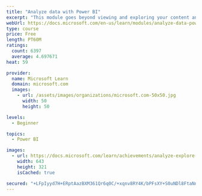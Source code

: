 ```yaml
---
title: "Analyze data with Power BI"
excerpt: "This module goes beyond viewing and exploring your content and explains how to interact with it by working with reports and dashboards to uncover and share new business insights."
webUrl: https://docs.microsoft.com/en-us/learn/modules/analyze-data-power-bi/
type: course
price: Free
length: PT60M
ratings:
  count: 6397
  average: 4.697671
heat: 59

provider:
  name: Microsoft Learn
  domain: microsoft.com
  images:
    - url: /assets/images/organizations/microsoft.com-50x50.jpg
      width: 50
      height: 50

levels:
  - Beginner

topics:
  - Power BI

images:
  - url: https://docs.microsoft.com/learn/achievements/analyze-explore-data-power-bi-social.png
    width: 643
    height: 321
    isCached: true

secured: "+LFpIyyd7H+ERptAazBXM361Qr6q0C/+xqnv8RY4K/bPFsXY+S0uNDl8FtaNnIF5GcoL6nxchee7H6kPF0Pafcx7Ua7+FSff611q+bg30RXpWS4u/HTihDqU3B2oljDMR7NgaLVgbFtK34EVY6zePU72+ehqywZ94S6of0kK9Auo16ZYGiE7b/MDaOr7W+fiwNZLyLBeQx1/fdAgE6Ru52hX66JflnIyL/GwzwgLDyk713eHTUkjjA9yqAJZOR+KeP5Afb/gD2IEmdym+/cWlKvPTaNcb/qjcTzbYRT3eUVZ9yEfcU2Lr5MRN3hJp6Ne1uwEvBMXTtPPc850pl4dqwZyirjav44n6N8vM6QOs2AVJS7mi7R6/I3CAANoZ7bD6fyC4R+TgE1GrljO760b8qGZM1CCaFoCdBmQrHcJLE4=;DGz8az4ylgF3GLMVmdPq/g=="
---
```


